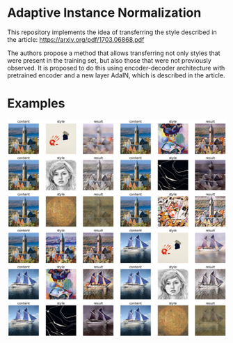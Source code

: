 # Adaptive Instance Normalization

This repository implements the idea of transferring the style described in the article:
https://arxiv.org/pdf/1703.06868.pdf

The authors propose a method that allows transferring not only styles that were present in the training set, but also those that were not previously observed. It is proposed to do this using encoder-decoder architecture with pretrained encoder and a new layer AdaIN, which is described in the article.

# Examples
![Validation results](/images/index.png)
